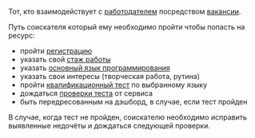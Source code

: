 Тот, кто взаимодействует с [работодателем](obsidian://open?vault=atls&file=%D1%80%D0%B0%D0%B1%D0%BE%D1%82%D0%BE%D0%B4%D0%B0%D1%82%D0%B5%D0%BB%D1%8C) посредством [вакансии](obsidian://open?vault=atls&file=%D0%B2%D0%B0%D0%BA%D0%B0%D0%BD%D1%81%D0%B8%D1%8F).

Путь соискателя который ему необходимо пройти чтобы попасть на ресурс:
- пройти [регистрацию](obsidian://open?vault=atls&file=Jobs%2F%D1%81%D0%BE%D0%B8%D1%81%D0%BA%D0%B0%D1%82%D0%B5%D0%BB%D1%8C%2F%D1%80%D0%B5%D0%B3%D0%B8%D1%81%D1%82%D1%80%D0%B0%D1%86%D0%B8%D1%8F%20%D1%81%D0%BE%D0%B8%D1%81%D0%BA%D0%B0%D1%82%D0%B5%D0%BB%D1%8F)
- указать свой [стаж работы](obsidian://open?vault=atls&file=Jobs%2F%D1%81%D0%BE%D0%B8%D1%81%D0%BA%D0%B0%D1%82%D0%B5%D0%BB%D1%8C%2F%D1%81%D1%82%D0%B0%D0%B6%20%D1%80%D0%B0%D0%B1%D0%BE%D1%82%D1%8B)
- указать [основный язык программирования](obsidian://open?vault=atls&file=Jobs%2F%D1%81%D0%BE%D0%B8%D1%81%D0%BA%D0%B0%D1%82%D0%B5%D0%BB%D1%8C%2F%D1%8F%D0%B7%D1%8B%D0%BA%20%D0%BF%D1%80%D0%BE%D0%B3%D1%80%D0%B0%D0%BC%D0%BC%D0%B8%D1%80%D0%BE%D0%B2%D0%B0%D0%BD%D0%B8%D1%8F%2F%D0%BE%D1%81%D0%BD%D0%BE%D0%B2%D0%BD%D0%BE%D0%B9%20%D1%8F%D0%B7%D1%8B%D0%BA%20%D0%BF%D1%80%D0%BE%D0%B3%D1%80%D0%B0%D0%BC%D0%BC%D0%B8%D1%80%D0%BE%D0%B2%D0%B0%D0%BD%D0%B8%D1%8F)
- указать свои интересы (творческая работа, рутина)
- пройти [квалификационный тест](obsidian://open?vault=atls&file=Jobs%2F%D1%81%D0%BE%D0%B8%D1%81%D0%BA%D0%B0%D1%82%D0%B5%D0%BB%D1%8C%2F%D0%BA%D0%B2%D0%B0%D0%BB%D0%B8%D1%84%D0%B8%D0%BA%D0%B0%D1%86%D0%B8%D0%BE%D0%BD%D0%BD%D1%8B%D0%B9%20%D1%82%D0%B5%D1%81%D1%82) по выбранному языку
- дождаться [проверки теста](obsidian://open?vault=atls&file=Jobs%2F%D1%81%D0%BE%D0%B8%D1%81%D0%BA%D0%B0%D1%82%D0%B5%D0%BB%D1%8C%2F%D0%BF%D1%80%D0%BE%D0%B2%D0%B5%D1%80%D0%BA%D0%B0%20%D1%82%D0%B5%D1%81%D1%82%D0%BE%D0%B2) от сервиса
- быть передресованным на дэшборд, в случае, если тест пройден

В случае, когда тест не пройден, соискателю необходимо исправить выявленные недочёты и дождаться следующей проверки.